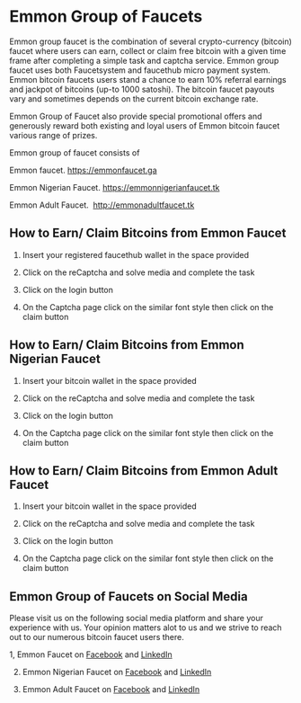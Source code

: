 # Emmon Group of Faucets 

Emmon group faucet is the combination of several crypto-currency (bitcoin) faucet where users can earn, collect or claim free bitcoin with a given time frame after completing a simple task and captcha service. Emmon group faucet uses both Faucetsystem and faucethub micro payment system. Emmon bitcoin faucets users stand a chance to earn 10% referral earnings and jackpot of bitcoins (up-to 1000 satoshi). The bitcoin faucet payouts vary and sometimes depends on the current bitcoin exchange rate. 

Emmon Group of Faucet also provide special promotional offers and generously reward both existing and loyal users of Emmon bitcoin faucet various range of prizes. 





Emmon group of faucet consists of


Emmon faucet. <a href="https://emmonfaucet.ga/">https://emmonfaucet.ga</a> 


Emmon Nigerian Faucet. <a href="https://emmonnigerianfaucet.tk/">https://emmonnigerianfaucet.tk</a> 


Emmon Adult Faucet.  <a href="http://emmonadultfaucet.tk/">http://emmonadultfaucet.tk</a> 





## How to Earn/ Claim Bitcoins from Emmon Faucet


1. Insert your registered faucethub wallet in the space provided

2. Click on the reCaptcha and solve media and complete the task

3. Click on the login button

4. On the Captcha page click on the similar font style then click on the claim button




## How to Earn/ Claim Bitcoins from Emmon Nigerian Faucet


1. Insert your bitcoin wallet in the space provided

2. Click on the reCaptcha and solve media and complete the task

3. Click on the login button

4. On the Captcha page click on the similar font style then click on the claim button


## How to Earn/ Claim Bitcoins from Emmon Adult Faucet


1. Insert your bitcoin wallet in the space provided

2. Click on the reCaptcha and solve media and complete the task

3. Click on the login button

4. On the Captcha page click on the similar font style then click on the claim button


## Emmon Group of Faucets on Social Media 

Please visit us on the following social media platform and share your experience with us. Your opinion matters alot to us and we strive to reach out to our numerous bitcoin faucet users there.

1, Emmon Faucet on <a href="https://web.facebook.com/Emmon-Faucet-111171899587674/">Facebook</a> and <a href="https://www.linkedin.com/mwlite/company/18371003/">LinkedIn</a>




2. Emmon Nigerian Faucet on <a href="https://web.facebook.com/Emmon-Nigerian-Faucet-885617678271218/">Facebook</a> and <a href="https://www.linkedin.com/mwlite/company/18371003/">LinkedIn</a>




3. Emmon Adult Faucet on <a href="https://web.facebook.com/Emmon-Adult-Faucet-1990113574555898/">Facebook</a> and <a href="https://www.linkedin.com/mwlite/company/18371003/">LinkedIn</a>
